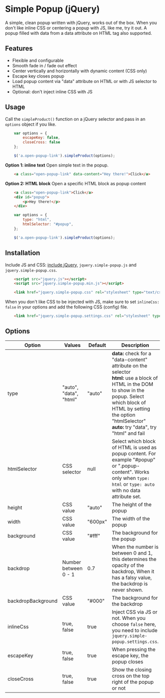 # Simple Popup (jQuery) 
A simple, clean popup written with jQuery, works out of the box. When you don't like inline CSS or centering a popup with JS, like me, try it out. A popup filled with data from a data attribute on HTML tag also supported.

## Features
- Flexible and configurable
- Smooth fade in / fade out effect
- Center vertically and horizontally with dynamic content (CSS only)
- Escape key closes popup
- Load popup content via "data" attribute on HTML or with JS selector to HTML
- Optional: don't inject inline CSS with JS

## Usage
Call the `simpleProduct()` function on a jQuery selector and pass in an `options` object if you like.

```javascript
    var options = {
        escapeKey: false,
        closeCross: false
    };

    $('a.open-popup-link').simpleProduct(options);
```

**Option 1: inline text** Open simple text in the popup.

```html
    <a class="open-popup-link" data-content="Hey there!">Click</a>
```

**Option 2: HTML block** Open a specific HTML block as popup content

```html
    <a class="open-popup-link">Click</a>
    <div id="popup">
        <p>Hey there!</p>
    </div>
```

```javascript
    var options = {
        type: "html",
        htmlSelector: "#popup",
    };

    $('a.open-popup-link').simpleProduct(options);
```

## Installation
Include JS and CSS: [include jQuery](https://jquery.com/download/), `jquery.simple-popup.js` and `jquery.simple-popup.css`.

```html
    <script src="jquery.js"></script>
    <script src="jquery.simple-popup.min.js"></script>

    <link href="jquery.simple-popup.css" rel="stylesheet" type="text/css" />
```

When you don't like CSS to be injected with JS, make sure to set `inlineCss: false` in your options and add the following CSS (config) file.

```html
    <link href="jquery.simple-popup.settings.css" rel="stylesheet" type="text/css" />
```

## Options
| Option             | Values                 | Default | Description                                                                                                                                    |
|--------------------|------------------------|---------|------------------------------------------------------------------------------------------------------------------------------------------------|
| type               | "auto", "data", "html" | "auto"  | **data:** check for a "data-content" attribute on the selector <br>**html:** use a block of HTML in the DOM to show in the popup. Select which block of HTML by setting the option "htmlSelector"<br> **auto:** try "data", try "html" and fail  |
| htmlSelector       | CSS selector           | null    | Select which block of HTML is used as popup content. For example "#popup" or ".popup-content". Works only when `type: html` or `type: auto` with no data attribute set.
| height             | CSS value              | "auto"  | The height of the popup                                                                                                                        |
| width              | CSS value              | "600px" | The width of the popup                                                                                                                         |
| background         | CSS value              | "#fff"  | The background for the popup                                                                                                                   |
| backdrop           | Number between 0 - 1   | 0.7     | When the number is between 0 and 1, this determines the opacity of the backdrop,  When it has a falsy value, the backdrop is never shown.      |
| backdropBackground | CSS value              | "#000"  | The background for the backdrop                                                                                                                |
| inlineCss          | true, false            | true    | Inject CSS via JS or not. When you choose `false` here, you need to include `jquery.simple-popup.settings.css`.                                |
| escapeKey          | true, false            | true    | When pressing the escape key, the popup closes                                                                                                 |
| closeCross         | true, false            | true    | Show the closing cross on the top right of the popup or not                                                                                    |
